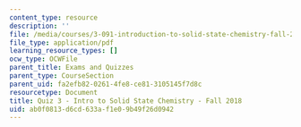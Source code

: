 ```yaml
---
content_type: resource
description: ''
file: /media/courses/3-091-introduction-to-solid-state-chemistry-fall-2018/ab0f0813d6cd633af1e09b49f26d0942_MIT3_091F18_Q03.pdf
file_type: application/pdf
learning_resource_types: []
ocw_type: OCWFile
parent_title: Exams and Quizzes
parent_type: CourseSection
parent_uid: fa2efb82-0261-4fe8-ce81-3105145f7d8c
resourcetype: Document
title: Quiz 3 - Intro to Solid State Chemistry - Fall 2018
uid: ab0f0813-d6cd-633a-f1e0-9b49f26d0942
---
```

